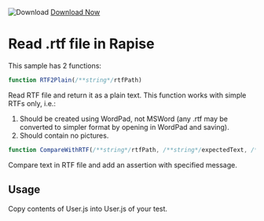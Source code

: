 ![Download](https://github.githubassets.com/images/icons/emoji/unicode/23ec.png?v8) [Download Now](https://inflectra.github.io/DownGit/#/home?url=https://github.com/Inflectra/rapise-samples/tree/master/RTFParse)

# Read .rtf file in Rapise

This sample has 2 functions:

```javascript
function RTF2Plain(/**string*/rtfPath)
```

Read RTF file and return it as a plain text.
This function works with simple RTFs only, i.e.:
1. Should be created using WordPad, not MSWord (any .rtf may be converted to simpler format by opening in WordPad and saving).
2. Should contain no pictures.


```javascript
function CompareWithRTF(/**string*/rtfPath, /**string*/expectedText, /**string*/message)
```
Compare text in RTF file and add an assertion with specified message.

## Usage

Copy contents of User.js into User.js of your test.
